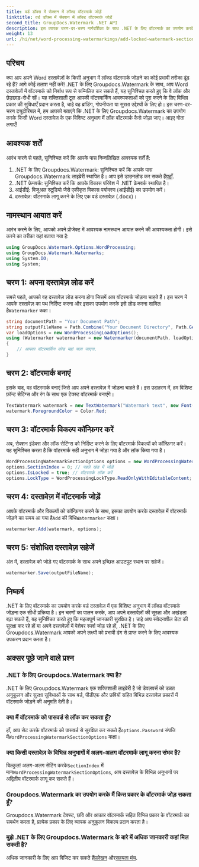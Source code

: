```yaml
---
title: वर्ड डॉक्स में सेक्शन में लॉक्ड वॉटरमार्क जोड़ें
linktitle: वर्ड डॉक्स में सेक्शन में लॉक्ड वॉटरमार्क जोड़ें
second_title: GroupDocs.Watermark .NET API
description: इस व्यापक चरण-दर-चरण मार्गदर्शिका के साथ .NET के लिए वॉटरमार्क का उपयोग करके Word दस्तावेज़ों में एक विशिष्ट अनुभाग में लॉक किए गए वॉटरमार्क को जोड़ना सीखें।
weight: 13
url: /hi/net/word-processing-watermarkings/add-locked-watermark-section-word-docs/
---
```

## परिचय
क्या आप अपने Word दस्तावेज़ों के किसी अनुभाग में लॉक्ड वॉटरमार्क जोड़ने का कोई प्रभावी तरीका ढूंढ रहे हैं? आगे कोई तलाश नहीं करें! .NET के लिए Groupdocs.Watermark के साथ, आप Word दस्तावेज़ों में वॉटरमार्क को निर्बाध रूप से सम्मिलित कर सकते हैं, यह सुनिश्चित करते हुए कि वे लॉक और छेड़छाड़-रोधी रहें। यह शक्तिशाली टूल आपकी वॉटरमार्किंग आवश्यकताओं को पूरा करने के लिए विभिन्न प्रकार की सुविधाएँ प्रदान करता है, चाहे वह ब्रांडिंग, गोपनीयता या सुरक्षा उद्देश्यों के लिए हो। इस चरण-दर-चरण ट्यूटोरियल में, हम आपको बताएंगे कि .NET के लिए Groupdocs.Watermark का उपयोग करके किसी Word दस्तावेज़ के एक विशिष्ट अनुभाग में लॉक वॉटरमार्क कैसे जोड़ा जाए। आइए गोता लगाएँ!
## आवश्यक शर्तें
आरंभ करने से पहले, सुनिश्चित करें कि आपके पास निम्नलिखित आवश्यक शर्तें हैं:
1.  .NET के लिए Groupdocs.Watermark: सुनिश्चित करें कि आपके पास Groupdocs.Watermark लाइब्रेरी स्थापित है। आप इसे डाउनलोड कर सकते हैं[यहाँ](https://releases.groupdocs.com/Watermark/net/).
2. .NET फ्रेमवर्क: सुनिश्चित करें कि आपके विकास परिवेश में .NET फ्रेमवर्क स्थापित है।
3. आईडीई: विजुअल स्टूडियो जैसे एकीकृत विकास पर्यावरण (आईडीई) का उपयोग करें।
4. दस्तावेज़: वॉटरमार्क लागू करने के लिए एक वर्ड दस्तावेज़ (.docx)।
## नामस्थान आयात करें
आरंभ करने के लिए, आपको अपने प्रोजेक्ट में आवश्यक नामस्थान आयात करने की आवश्यकता होगी। इसे करने का तरीका यहां बताया गया है:
```csharp
using GroupDocs.Watermark.Options.WordProcessing;
using GroupDocs.Watermark.Watermarks;
using System.IO;
using System;
```
## चरण 1: अपना दस्तावेज़ लोड करें
 सबसे पहले, आपको वह दस्तावेज़ लोड करना होगा जिसमें आप वॉटरमार्क जोड़ना चाहते हैं। इस चरण में आपके दस्तावेज़ का पथ निर्दिष्ट करना और इसका उपयोग करके इसे लोड करना शामिल है`Watermarker` कक्षा।
```csharp
string documentPath = "Your Document Path";
string outputFileName = Path.Combine("Your Document Directory", Path.GetFileName(documentPath));
var loadOptions = new WordProcessingLoadOptions();
using (Watermarker watermarker = new Watermarker(documentPath, loadOptions))
{
    // आपका वॉटरमार्किंग कोड यहां चला जाएगा.
}
```
## चरण 2: वॉटरमार्क बनाएं
इसके बाद, वह वॉटरमार्क बनाएं जिसे आप अपने दस्तावेज़ में जोड़ना चाहते हैं। इस उदाहरण में, हम विशिष्ट फ़ॉन्ट सेटिंग्स और रंग के साथ एक टेक्स्ट वॉटरमार्क बनाएंगे।
```csharp
TextWatermark watermark = new TextWatermark("Watermark text", new Font("Arial", 19));
watermark.ForegroundColor = Color.Red;
```
## चरण 3: वॉटरमार्क विकल्प कॉन्फ़िगर करें
अब, सेक्शन इंडेक्स और लॉक सेटिंग्स को निर्दिष्ट करने के लिए वॉटरमार्क विकल्पों को कॉन्फ़िगर करें। यह सुनिश्चित करता है कि वॉटरमार्क सही अनुभाग में जोड़ा गया है और लॉक किया गया है।
```csharp
WordProcessingWatermarkSectionOptions options = new WordProcessingWatermarkSectionOptions();
options.SectionIndex = 0; // पहले खंड में जोड़ें
options.IsLocked = true; // वॉटरमार्क लॉक करें
options.LockType = WordProcessingLockType.ReadOnlyWithEditableContent; // लॉक प्रकार
```
## चरण 4: दस्तावेज़ में वॉटरमार्क जोड़ें
 आपके वॉटरमार्क और विकल्पों को कॉन्फ़िगर करने के साथ, इसका उपयोग करके दस्तावेज़ में वॉटरमार्क जोड़ने का समय आ गया है`Add` की विधि`Watermarker` कक्षा।
```csharp
watermarker.Add(watermark, options);
```
## चरण 5: संशोधित दस्तावेज़ सहेजें
अंत में, दस्तावेज़ को जोड़े गए वॉटरमार्क के साथ अपने इच्छित आउटपुट स्थान पर सहेजें।
```csharp
watermarker.Save(outputFileName);
```
## निष्कर्ष
.NET के लिए वॉटरमार्क का उपयोग करके वर्ड दस्तावेज़ में एक विशिष्ट अनुभाग में लॉक्ड वॉटरमार्क जोड़ना एक सीधी प्रक्रिया है। इन चरणों का पालन करके, आप अपने दस्तावेज़ों की सुरक्षा और अखंडता बढ़ा सकते हैं, यह सुनिश्चित करते हुए कि महत्वपूर्ण जानकारी सुरक्षित है। चाहे आप संवेदनशील डेटा की सुरक्षा कर रहे हों या अपने दस्तावेज़ों में पेशेवर स्पर्श जोड़ रहे हों, .NET के लिए Groupdocs.Watermark आपको अपने लक्ष्यों को प्रभावी ढंग से प्राप्त करने के लिए आवश्यक उपकरण प्रदान करता है।
## अक्सर पूछे जाने वाले प्रश्न
### .NET के लिए Groupdocs.Watermark क्या है?
.NET के लिए Groupdocs.Watermark एक शक्तिशाली लाइब्रेरी है जो डेवलपर्स को उन्नत अनुकूलन और सुरक्षा सुविधाओं के साथ वर्ड, पीडीएफ और छवियों सहित विभिन्न दस्तावेज़ प्रकारों में वॉटरमार्क जोड़ने की अनुमति देती है।
### क्या मैं वॉटरमार्क को पासवर्ड से लॉक कर सकता हूँ?
 हाँ, आप सेट करके वॉटरमार्क को पासवर्ड से सुरक्षित कर सकते हैं`options.Password` संपत्ति में`WordProcessingWatermarkSectionOptions` कक्षा।
### क्या किसी दस्तावेज़ के विभिन्न अनुभागों में अलग-अलग वॉटरमार्क लागू करना संभव है?
 बिल्कुल! अलग-अलग सेटिंग करके`SectionIndex` में मान`WordProcessingWatermarkSectionOptions`, आप दस्तावेज़ के विभिन्न अनुभागों पर अद्वितीय वॉटरमार्क लागू कर सकते हैं।
### Groupdocs.Watermark का उपयोग करके मैं किस प्रकार के वॉटरमार्क जोड़ सकता हूँ?
Groupdocs.Watermark टेक्स्ट, छवि और आकार वॉटरमार्क सहित विभिन्न प्रकार के वॉटरमार्क का समर्थन करता है, प्रत्येक प्रकार के लिए व्यापक अनुकूलन विकल्प प्रदान करता है।
### मुझे .NET के लिए Groupdocs.Watermark के बारे में अधिक जानकारी कहां मिल सकती है?
 अधिक जानकारी के लिए आप विजिट कर सकते हैं[प्रलेखन](https://tutorials.groupdocs.com/Watermark/net/) और[सहयता मंच](https://forum.groupdocs.com/c/watermark/19).